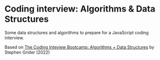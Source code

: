 # Coding interview: Algorithms & Data Structures

Some data structures and algorithms to prepare for a JavaScript coding interview.

Based on [The Coding Inteview Bootcamp: Algorithms + Data Structures](https://www.udemy.com/course/coding-interview-bootcamp-algorithms-and-data-structure/) by Stephen Grider (2022)
